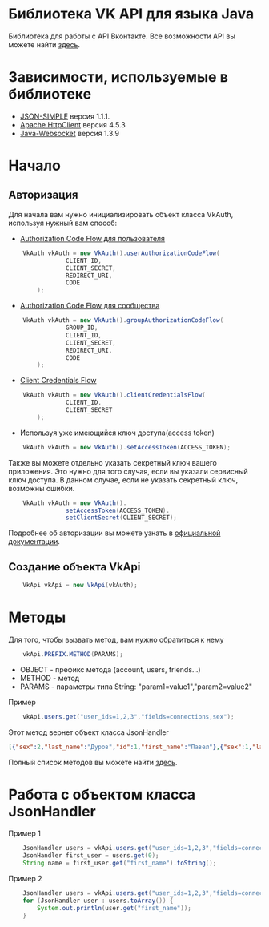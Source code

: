 # Библиотека VK API для языка Java

Библиотека для работы с API Вконтакте. Все возможности API вы можете найти [здесь](https://vk.com/dev/manuals).

# Зависимости, используемые в библиотеке

* [JSON-SIMPLE](https://github.com/fangyidong/json-simple) версия 1.1.1.
* [Apache HttpClient](http://hc.apache.org/httpcomponents-client-4.5.x/index.html) версия 4.5.3
* [Java-Websocket](https://github.com/TooTallNate/Java-WebSocket) версия 1.3.9

# Начало
## Авторизация
Для начала вам нужно инициализировать объект класса VkAuth, используя нужный вам способ: 
* [Authorization Code Flow для пользователя](https://vk.com/dev/authcode_flow_user)
```java
	VkAuth vkAuth = new VkAuth().userAuthorizationCodeFlow(
	            CLIENT_ID,
	            CLIENT_SECRET,
	            REDIRECT_URI,
	            CODE
	    );
```
* [Authorization Code Flow для сообщества](https://vk.com/dev/authcode_flow_group)
```java
	VkAuth vkAuth = new VkAuth().groupAuthorizationCodeFlow(
	            GROUP_ID,
	            CLIENT_ID,
	            CLIENT_SECRET,
	            REDIRECT_URI,
	            CODE
	    );
```
* [Client Credentials Flow](https://vk.com/dev/client_cred_flow) 
```java
	VkAuth vkAuth = new VkAuth().clientCredentialsFlow(
	            CLIENT_ID,
	            CLIENT_SECRET
	    );
```
* Используя уже имеющийся ключ доступа(access token)
```java
	VkAuth vkAuth = new VkAuth().setAccessToken(ACCESS_TOKEN);
```
Также вы можете отдельно указать секретный ключ вашего приложения. Это нужно для того случая, если вы указали сервисный ключ доступа. В данном случае, если не указать секретный ключ, возможны ошибки.
```java
	VkAuth vkAuth = new VkAuth().
	            setAccessToken(ACCESS_TOKEN).
	            setClientSecret(CLIENT_SECRET);
```
Подробнее об авторизации вы можете узнать в [официальной документации](https://vk.com/dev/access_token).

## Создание объекта VkApi
```java
	VkApi vkApi = new VkApi(vkAuth);
```

# Методы

Для того, чтобы вызвать метод, вам нужно обратиться к нему
```java
	vkApi.PREFIX.METHOD(PARAMS);
```
* OBJECT - префикс метода (account, users, friends...)
* METHOD - метод
* PARAMS - параметры типа String: "param1=value1","param2=value2"

Пример
```java
	vkApi.users.get("user_ids=1,2,3","fields=connections,sex");
```
Этот метод вернет объект класса JsonHandler
```json
[{"sex":2,"last_name":"Дуров","id":1,"first_name":"Павел"},{"sex":1,"last_name":"Владимирова","id":2,"first_name":"Александра"},{"sex":0,"last_name":"","id":3,"first_name":"DELETED","deactivated":"deleted"}]
```
Полный список методов вы можете найти [здесь](https://vk.com/dev/methods).

# Работа с объектом класса JsonHandler

Пример 1
```java
	JsonHandler users = vkApi.users.get("user_ids=1,2,3","fields=connections,sex");
	JsonHandler first_user = users.get(0);
	String name = first_user.get("first_name").toString();
```
Пример 2
```java
	JsonHandler users = vkApi.users.get("user_ids=1,2,3","fields=connection,sex");
	for (JsonHandler user : users.toArray()) {
		System.out.println(user.get("first_name"));
	}
```

